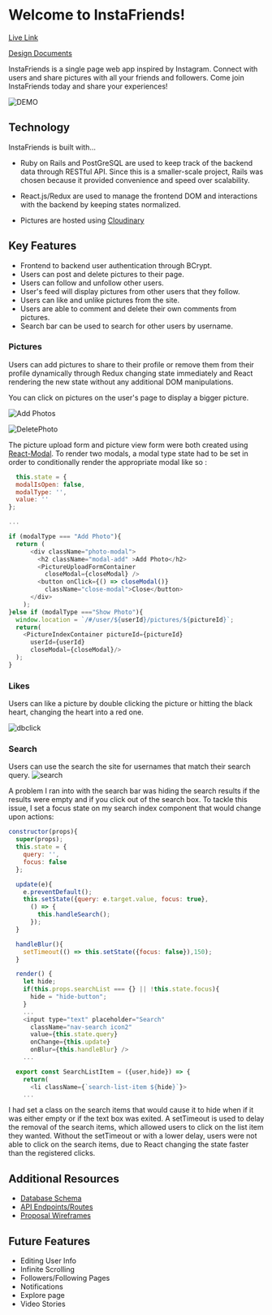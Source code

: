 # Welcome to InstaFriends!

[Live Link](https://instafriends-.herokuapp.com/#/)

[Design Documents](https://github.com/dchen323/InstaFriends/wiki)

InstaFriends is a single page web app inspired by Instagram. Connect with users and share pictures with all your friends and followers. Come join InstaFriends today and share your experiences!

![DEMO](http://res.cloudinary.com/dchen3/image/upload/v1529096473/intro.gif)



## Technology

InstaFriends is built with...
  * Ruby on Rails and PostGreSQL are used to keep track of the backend data through RESTful API. Since this is a smaller-scale project, Rails was chosen because it provided convenience and speed over scalability.

  * React.js/Redux are used to manage the frontend DOM and interactions with the backend by keeping states normalized.

  * Pictures are hosted using [Cloudinary](https://cloudinary.com/)


## Key Features

  * Frontend to backend user authentication through BCrypt.
  * Users can post and delete pictures to their page.
  * Users can follow and unfollow other users.
  * User's feed will display pictures from other users that they follow.
  * Users can like and unlike pictures from the site.
  * Users are able to comment and delete their own comments from pictures.
  * Search bar can be used to search for other users by username.

### Pictures
Users can add pictures to share to their profile or remove them from their profile dynamically through Redux changing state immediately and React rendering the new state without any additional DOM manipulations.

You can click on pictures on the user's page to display a bigger picture.

![Add Photos](https://res.cloudinary.com/dchen3/image/upload/v1529092320/FullstackPicturesSeedData/ezgif.com-optimize.gif)

![DeletePhoto](http://res.cloudinary.com/dchen3/image/upload/v1529092795/deletepicture.gif)

The picture upload form and picture view form were both created using [React-Modal](https://github.com/reactjs/react-modal). To render two modals, a modal type state had to be set in order to conditionally render the appropriate modal like so :

  ```javascript
    this.state = {
    modalIsOpen: false,
    modalType: '',
    value: ''
  };

  ...

  if (modalType === "Add Photo"){
    return (
        <div className="photo-modal">
          <h2 className="modal-add" >Add Photo</h2>
          <PictureUploadFormContainer
            closeModal={closeModal} />
          <button onClick={() => closeModal()}
            className="close-modal">Close</button>
        </div>
      );
  }else if (modalType ==="Show Photo"){
    window.location = `/#/user/${userId}/pictures/${pictureId}`;
    return(
      <PictureIndexContainer pictureId={pictureId}
        userId={userId}
        closeModal={closeModal}/>
    );
  }
  ```

### Likes
Users can like a picture by double clicking the picture or hitting the black heart, changing the heart into a red one.

![dbclick](http://res.cloudinary.com/dchen3/image/upload/v1529095380/dclick.gif)

### Search
Users can use the search the site for usernames that match their search query.
![search](http://res.cloudinary.com/dchen3/image/upload/v1529096987/search.gif)

A problem I ran into with the search bar was hiding the search results if the results were empty and if you click out of the search box. To tackle this issue, I set a focus state on my search index component that would change upon actions:

``` javascript
constructor(props){
  super(props);
  this.state = {
    query: '',
    focus: false
  };

  update(e){
    e.preventDefault();
    this.setState({query: e.target.value, focus: true},
      () => {
        this.handleSearch();
      });
  }

  handleBlur(){
    setTimeout(() => this.setState({focus: false}),150);
  }

  render() {
    let hide;
    if(this.props.searchList === {} || !this.state.focus){
      hide = "hide-button";
    }
    ...
    <input type="text" placeholder="Search"
      className="nav-search icon2"
      value={this.state.query}
      onChange={this.update}
      onBlur={this.handleBlur} />
    ...

  export const SearchListItem = ({user,hide}) => {
    return(
      <li className={`search-list-item ${hide}`}>
    ...
```

I had set a class on the search items that would cause it to hide when if it was either empty or if the text box was exited. A setTimeout is used to delay the removal of the search items, which allowed users to click on the list item they wanted. Without the setTimeout or with a lower delay, users were not able to click on the search items, due to React changing the state faster than the registered clicks.

## Additional Resources
  * [Database Schema](https://github.com/dchen323/InstaFriends/wiki/Database-Schema)
  * [API Endpoints/Routes](https://github.com/dchen323/InstaFriends/wiki/Routes)
  * [Proposal Wireframes](https://github.com/dchen323/InstaFriends/wiki/Component-Hierarchy)



## Future Features
  * Editing User Info
  * Infinite Scrolling
  * Followers/Following Pages
  * Notifications
  * Explore page
  * Video Stories
